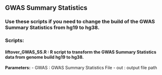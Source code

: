 ## GWAS Summary Statistics 

### Use these scripts if you need to change the build of the GWAS Summary Statistics from hg19 to hg38.

### Scripts:
#### liftover_GWAS_SS.R : R script to transform the GWAS Summary Statistics data from genome build hg19 to hg38. 
**Parameters:**
      - GWAS : GWAS Summary Statistics File
      - out : output file path
